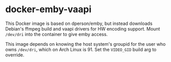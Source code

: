 # docker-emby-vaapi

This Docker image is based on dperson/emby, but instead downloads Debian's
ffmpeg build and vaapi drivers for HW encoding support. Mount `/dev/dri` into
the container to give emby access.

This image depends on knowing the host system's groupid for the user who owns
`/dev/dri`, which on Arch Linux is 91. Set the `VIDEO_GID` build arg to
override.
